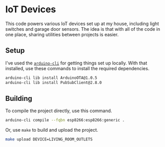 # IoT Devices

This code powers various IoT devices set up at my house, including light switches and garage door sensors. The idea is that with all of the code in one place, sharing utilities between projects is easier.

## Setup

I've used the [`arduino-cli`](https://arduino.github.io/arduino-cli/latest/) for getting things set up locally. With that installed, use these commands to install the required dependencies.

```sh
arduino-cli lib install ArduinoOTA@1.0.5
arduino-cli lib install PubSubClient@2.8.0
```

## Building

To compile the project directly, use this command.

```sh
arduino-cli compile --fqbn esp8266:esp8266:generic .
```

Or, use `make` to build and upload the project.

```sh
make upload DEVICE=LIVING_ROOM_OUTLETS
```
